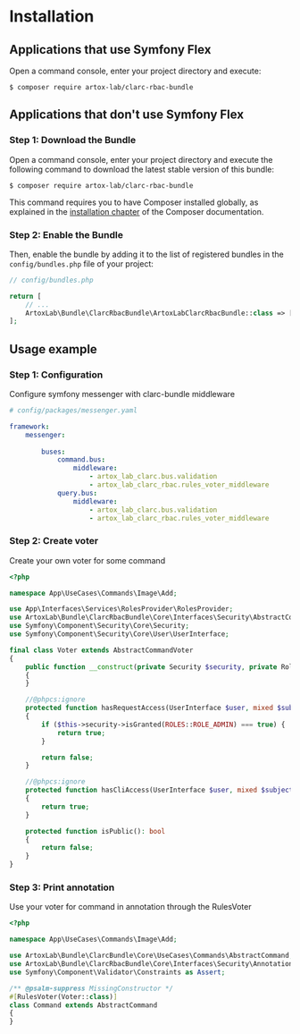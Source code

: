 Installation
============

Applications that use Symfony Flex
----------------------------------

Open a command console, enter your project directory and execute:

```console
$ composer require artox-lab/clarc-rbac-bundle
```

Applications that don't use Symfony Flex
----------------------------------------

### Step 1: Download the Bundle

Open a command console, enter your project directory and execute the
following command to download the latest stable version of this bundle:

```console
$ composer require artox-lab/clarc-rbac-bundle
```

This command requires you to have Composer installed globally, as explained
in the [installation chapter](https://getcomposer.org/doc/00-intro.md)
of the Composer documentation.

### Step 2: Enable the Bundle

Then, enable the bundle by adding it to the list of registered bundles
in the `config/bundles.php` file of your project:

```php
// config/bundles.php

return [
    // ...
    ArtoxLab\Bundle\ClarcRbacBundle\ArtoxLabClarcRbacBundle::class => ['all' => true],
];
```

Usage example
----------------------------------------
### Step 1: Configuration

Configure symfony messenger with clarc-bundle middleware

```yaml
# config/packages/messenger.yaml

framework:
    messenger:
    
        buses:
            command.bus:
                middleware:
                    - artox_lab_clarc.bus.validation
                    - artox_lab_clarc_rbac.rules_voter_middleware
            query.bus:
                middleware:
                    - artox_lab_clarc.bus.validation
                    - artox_lab_clarc_rbac.rules_voter_middleware
```

### Step 2: Create voter

Create your own voter for some command

```php
<?php

namespace App\UseCases\Commands\Image\Add;

use App\Interfaces\Services\RolesProvider\RolesProvider;
use ArtoxLab\Bundle\ClarcRbacBundle\Core\Interfaces\Security\AbstractCommandVoter;
use Symfony\Component\Security\Core\Security;
use Symfony\Component\Security\Core\User\UserInterface;

final class Voter extends AbstractCommandVoter
{
    public function __construct(private Security $security, private RolesProvider $rolesProvider)
    {
    }

    //@phpcs:ignore
    protected function hasRequestAccess(UserInterface $user, mixed $subject): bool
    {
        if ($this->security->isGranted(ROLES::ROLE_ADMIN) === true) {
            return true;
        }

        return false;
    }

    //@phpcs:ignore
    protected function hasCliAccess(UserInterface $user, mixed $subject): bool
    {
        return true;
    }

    protected function isPublic(): bool
    {
        return false;
    }
}
```
### Step 3: Print annotation

Use your voter for command in annotation through the RulesVoter
```php
<?php

namespace App\UseCases\Commands\Image\Add;

use ArtoxLab\Bundle\ClarcBundle\Core\UseCases\Commands\AbstractCommand;
use ArtoxLab\Bundle\ClarcRbacBundle\Core\Interfaces\Security\Annotation\RulesVoter;
use Symfony\Component\Validator\Constraints as Assert;

/** @psalm-suppress MissingConstructor */
#[RulesVoter(Voter::class)]
class Command extends AbstractCommand
{
}
```